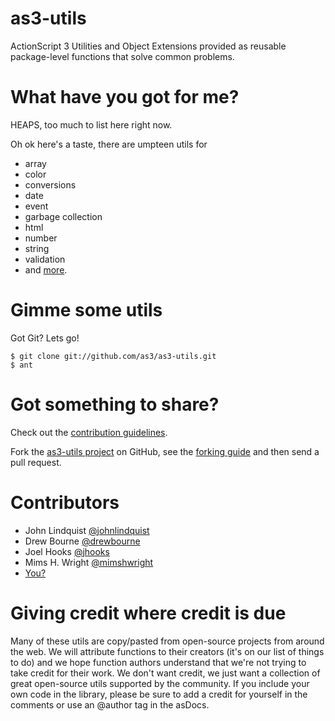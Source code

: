 # as3-utils

ActionScript 3 Utilities and Object Extensions provided as reusable package-level functions that solve common problems.

# What have you got for me?

HEAPS, too much to list here right now.

Oh ok here's a taste, there are umpteen utils for

- array
- color
- conversions
- date
- event
- garbage collection
- html
- number
- string
- validation
- and [more](http://github.com/as3/as3-utils/tree/master/src/utils/).

# Gimme some utils

Got Git? Lets go!

    $ git clone git://github.com/as3/as3-utils.git
    $ ant

# Got something to share?

Check out the [contribution guidelines](https://github.com/as3/as3-utils/blob/master/Contribution%20Guidelines.md).

Fork the [as3-utils project](http://github.com/as3/as3-utils) on GitHub, see the [forking guide](http://help.github.com/forking/) and then send a pull request.

# Contributors

- John Lindquist [@johnlindquist](http://twitter.com/johnlindquist)
- Drew Bourne [@drewbourne](http://twitter.com/drewbourne)
- Joel Hooks [@jhooks](http://twitter.com/jhooks)
- Mims H. Wright [@mimshwright](http://twitter.com/mimshwright)
- [You?](https://github.com/as3/as3-utils/blob/master/Contribution%20Guidelines.md)

# Giving credit where credit is due

Many of these utils are copy/pasted from open-source projects from around the web. We will attribute functions to their creators (it's on our list of things to do) and we hope function authors understand that we're not trying to take credit for their work. We don't want credit, we just want a collection of great open-source utils supported by the community.
If you include your own code in the library, please be sure to add a credit for yourself in the comments or use an @author tag in the asDocs. 